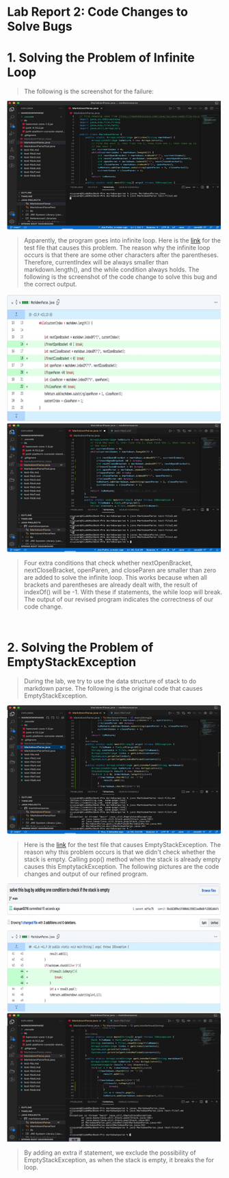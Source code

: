 # Lab Report 2: Code Changes to Solve Bugs
# 1. Solving the Problem of Infinite Loop

>The following is the screenshot for the failure: 

<img src = "D8053206-4A6A-4C99-981E-42D80819EB5A.jpeg" width = "500" height = "300">

>Apparently, the program goes into infinite loop. Here is the [link](test-file2.md) for the test file that causes this problem. The reason why the infinite loop occurs is that there are some other characters after the parentheses. Therefore, currentIndex will be always smaller than markdown.length(), and the while condition always holds. The following is the screenshot of the code change to solve this bug and the correct output. 

<img src = "B8B82D0F-23F0-4E6B-BE9D-484FDBD1C85A.jpeg" width = "500" height = "300">
<img src = "EC39CC6B-A667-44C1-B4DB-0A8F21D1BE5A.jpeg" width = "500" height = "300">


>Four extra conditions that check whether nextOpenBracket, nextCloseBracket, openParen, and closeParen are smaller than zero are added to solve the infinite loop. This works because when all brackets and parentheses are already dealt with, the result of indexOf() will be -1. With these if statements, the while loop will break. The output of our revised program indicates the correctness of our code change. 

<br>

# 2. Solving the Problem of EmptyStackException

>During the lab, we try to use the data structure of stack to do markdown parse. The following is the original code that causes EmptyStackException.

<img src = "60BAD62C-3E65-4B0E-B8ED-4B203876AF86.jpeg" width = "500" height = "300">

>Here is the [link](test-file7.md) for the test file that causes EmptyStackException. The reason why this problem occurs is that we didn't check whether the stack is empty. Calling pop() method when the stack is already empty causes this EmptytackException. The following pictures are the code changes and output of our refined program. 

<img src = "410907A2-0389-44CE-B179-1349FF7DD610.jpeg" width = "500" height = "300">

<br>

<img src = "3ED5F9C2-9787-4C26-9774-7532493D0DDF.jpeg" width = "500" height = "300">

<br>

>By adding an extra if statement, we exclude the possibility of EmptyStackException, as when the stack is empty, it breaks the for loop. 
